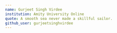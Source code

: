 ```yaml
---
name: Gurjeet Singh Virdee
institution: Amity University Online
quote: A smooth sea never made a skillful sailor.
github_user: gurjeetsinghvirdee
---
```

